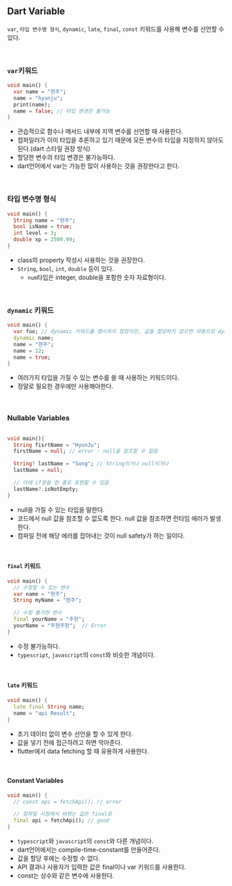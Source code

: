 ## Dart Variable
`var`, `타입 변수명 형식`, `dynamic`, `late`, `final`, `const` 키워드를 사용해 변수를 선언할 수 있다.

<br/>

### `var`키워드
```dart
void main() {
  var name = "현주";
  name = "hyunju";
  print(name);
  name = false; // 타입 변경은 불가능
}
```

- 관습적으로 함수나 메서드 내부에 지역 변수를 선언할 때 사용한다.
- 컴파일러가 이미 타입을 추론하고 있기 때문에 모든 변수의 타입을 지정하지 않아도 된다.(dart 스타일 권장 방식)
- 할당한 변수의 타입 변경은 불가능하다.
- dart언어에서 var는 가능한 많이 사용하는 것을 권장한다고 한다.

<br/>

### 타입 변수명 형식
```dart
void main() {
  String name = "현주";
  bool isName = true;
  int level = 3;
  double xp = 2500.99;
}
```
- class의 property 작성시 사용하는 것을 권장한다.
- `String`, `bool`, `int`, `double` 등이 있다.
  - `num`타입은 integer, double을 포함한 숫자 자료형이다.

<br/>

### `dynamic` 키워드
```dart
void main() {
  var foo; // dynamic 키워드를 명시하지 않았지만, 값을 할당하지 않으면 자동으로 dynamic타입이 된다.
  dynamic name;
  name = "현주";
  name = 12;
  name = true; 
}
```

- 여러가지 타입을 가질 수 있는 변수를 쓸 때 사용하는 키워드이다.
- 정말로 필요한 경우에만 사용해야한다.


<br/>

### Nullable Variables
```dart

void main(){
  String fisrtName = "HyunJu";
  firstName = null; // error : null을 참조할 수 없음

  String? lastName = "Song"; // String이거나 null이거나
  lastName = null;

  // 아래 if문을 한 줄로 표현할 수 있음
  lastName?.isNotEmpty;
}

```

- null을 가질 수 있는 타입을 말한다.
- 코드에서 null 값을 참조할 수 없도록 한다. null 값을 참조하면 런타임 에러가 발생한다.
- 컴파일 전에 해당 에러를 잡아내는 것이 null safety가 하는 일이다.


<br/>

#### `final` 키워드

```dart
void main() {
  // 수정할 수 있는 변수
  var name = "현주";
  String myName = "현주";

  // 수정 불가한 변수
  final yourName = "주현";
  yourName = "주현주현";  // Error
}
```

- 수정 불가능하다.
- `typescript`, `javascript`의 `const`와 비슷한 개념이다.


<br/>

#### `late` 키워드
```dart
void main() {
  late final String name;
  name = "api Result";
}
```
- 초기 데이터 없이 변수 선언을 할 수 있게 한다.
- 값을 넣기 전에 접근하려고 하면 막아준다.
- flutter에서 data fetching 할 때 유용하게 사용한다.




<br />

#### Constant Variables
```dart
void main() {
  // const api = fetchApi(); // error

  // 컴파일 시점에서 바뀌는 값은 final로
  final api = fetchApi(); // good
}
```
- `typescript`와 `javascript`의 `const`와 다른 개념이다.
- dart언어에서는 compile-time-constant를 만들어준다.
- 값을 할당 후에는 수정할 수 없다.
- API 결과나 사용자가 입력한 값은 final이나 var 키워드를 사용한다.
- const는 상수와 같은 변수에 사용한다.





